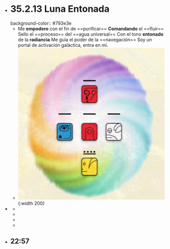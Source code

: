 - # 35.2.13 Luna Entonada
  background-color:: #793e3e
	- Me __empodero__ con el fin de ==purificar==
	  __Comandando__ el ==fluir==
	  Sello el ==proceso== del ==agua universal==
	  Con el tono __entonado__ de la __radiancia__
	  Me guía el poder de la ==navegación==
	  Soy un portal de activación galáctica, entra en mí.
	- ![image.png](../assets/image_1662343339859_0.png){:width 200}
-
	-
	-
	-
	-
- 22:57
	-